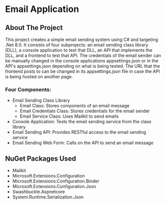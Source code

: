 # Email Application

<!-- ABOUT THE PROJECT -->
## About The Project

This project creates a simple email sending system using C# and targeting .Net 8.0.  It consists of four subprojects: an email sending class library (DLL), a console application to test that DLL, an API that implements the DLL, and a frontend to test that API.  The credentials of the email sender can be manually changed in the console applications appsettings.json or in the API's appsettings.json depending on what is being tested.  The URL that the frontend posts to can be changed in its appsettings.json file in case the API is being hosted on another page.

### Four Components:
- Email Sending Class Library
  - Email Class: Stores components of an email message
  - Email Credentials Class: Stores credentials for the email sender
  - Email Service Class: Uses Mailkit to send emails
- Console Application: Tests the email sending service from the class library
- Email Sending API: Provides RESTful access to the email sending service
- Email Sending Web Form: Calls on the API to send an email message

## NuGet Packages Used
- Mailkit
- Microsoft.Extensions.Configuration
- Microsoft.Extensions.Configuration.Binder
- Microsoft.Extensions.Configuration.Json
- Swashbuckle.Aspnetcore
- System.Runtime.Serialization.Json
